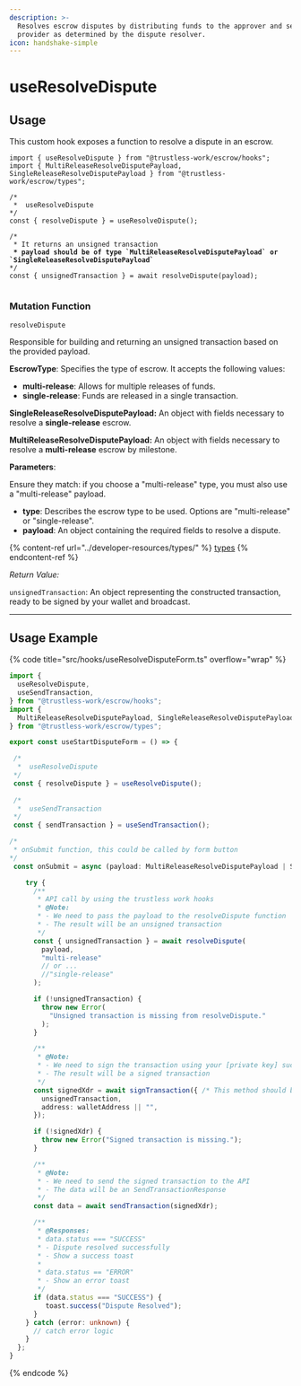 ```yaml
---
description: >-
  Resolves escrow disputes by distributing funds to the approver and service
  provider as determined by the dispute resolver.
icon: handshake-simple
---
```


# useResolveDispute

## Usage

This custom hook exposes a function to resolve a dispute in an escrow.

<pre class="language-typescript" data-overflow="wrap"><code class="lang-typescript">import { useResolveDispute } from "@trustless-work/escrow/hooks";
import { MultiReleaseResolveDisputePayload, SingleReleaseResolveDisputePayload } from "@trustless-work/escrow/types";

/*
 *  useResolveDispute
*/
const { resolveDispute } = useResolveDispute();

/* 
 * It returns an unsigned transaction
<strong> * payload should be of type `MultiReleaseResolveDisputePayload` or `SingleReleaseResolveDisputePayload`
</strong>*/
const { unsignedTransaction } = await resolveDispute(payload);

</code></pre>

### Mutation Function

`resolveDispute`

Responsible for building and returning an unsigned transaction based on the provided payload.

**EscrowType**: Specifies the type of escrow. It accepts the following values:

* **multi-release**: Allows for multiple releases of funds.
* **single-release**: Funds are released in a single transaction.

**SingleReleaseResolveDisputePayload:** An object with fields necessary to resolve a **single-release** escrow.

**MultiReleaseResolveDisputePayload:** An object with fields necessary to resolve a **multi-release** escrow by milestone.

**Parameters**:

Ensure they match: if you choose a "multi-release" type, you must also use a "multi-release" payload.

* **type**: Describes the escrow type to be used. Options are "multi-release" or "single-release".
* **payload**: An object containing the required fields to resolve a dispute.

{% content-ref url="../developer-resources/types/" %}
[types](../developer-resources/types/)
{% endcontent-ref %}

_Return Value:_

`unsignedTransaction`: An object representing the constructed transaction, ready to be signed by your wallet and broadcast.

***

## Usage Example

{% code title="src/hooks/useResolveDisputeForm.ts" overflow="wrap" %}
```typescript
import {
  useResolveDispute,
  useSendTransaction,
} from "@trustless-work/escrow/hooks";
import {
  MultiReleaseResolveDisputePayload, SingleReleaseResolveDisputePayload
} from "@trustless-work/escrow/types";

export const useStartDisputeForm = () => {

 /*
  *  useResolveDispute
 */
 const { resolveDispute } = useResolveDispute();
 
 /*
  *  useSendTransaction
 */
 const { sendTransaction } = useSendTransaction();

/*
 * onSubmit function, this could be called by form button
*/
 const onSubmit = async (payload: MultiReleaseResolveDisputePayload | SingleReleaseResolveDisputePayload) => {

    try {
      /**
       * API call by using the trustless work hooks
       * @Note:
       * - We need to pass the payload to the resolveDispute function
       * - The result will be an unsigned transaction
       */
      const { unsignedTransaction } = await resolveDispute(
        payload,
        "multi-release"
        // or ...
        //"single-release"
      );

      if (!unsignedTransaction) {
        throw new Error(
          "Unsigned transaction is missing from resolveDispute."
        );
      }

      /**
       * @Note:
       * - We need to sign the transaction using your [private key] such as wallet
       * - The result will be a signed transaction
       */
      const signedXdr = await signTransaction({ /* This method should be provided by the wallet */
        unsignedTransaction,
        address: walletAddress || "",
      });

      if (!signedXdr) {
        throw new Error("Signed transaction is missing.");
      }

      /**
       * @Note:
       * - We need to send the signed transaction to the API
       * - The data will be an SendTransactionResponse
       */
      const data = await sendTransaction(signedXdr);

      /**
       * @Responses:
       * data.status === "SUCCESS"
       * - Dispute resolved successfully
       * - Show a success toast
       *
       * data.status == "ERROR"
       * - Show an error toast
       */
      if (data.status === "SUCCESS") {
         toast.success("Dispute Resolved");
      }
    } catch (error: unknown) {
      // catch error logic
    }
  };
}

```
{% endcode %}

